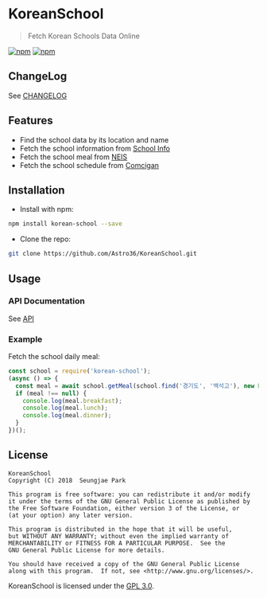 # KoreanSchool

> Fetch Korean Schools Data Online

[![npm](https://img.shields.io/npm/v/korean-school.svg?style=flat-square)](https://www.npmjs.com/package/korean-school) [![npm](https://img.shields.io/npm/dt/korean-school.svg?style=flat-square)](https://www.npmjs.com/package/korean-school)

## ChangeLog

See [CHANGELOG](./CHANGELOG.md)

## Features

- Find the school data by its location and name
- Fetch the school information from [School Info](http://www.schoolinfo.go.kr)
- Fetch the school meal from [NEIS](http://www.neis.go.kr)
- Fetch the school schedule from [Comcigan](http://comcigan.co.kr)

## Installation

- Install with npm:

```bash
npm install korean-school --save
```

- Clone the repo:

```bash
git clone https://github.com/Astro36/KoreanSchool.git
```

## Usage

### API Documentation

See [API](http://astro36.me/KoreanSchool/index.html)

### Example

Fetch the school daily meal:

```javascript
const school = require('korean-school');
(async () => {
  const meal = await school.getMeal(school.find('경기도', '백석고'), new Date());
  if (meal !== null) {
    console.log(meal.breakfast);
    console.log(meal.lunch);
    console.log(meal.dinner);
  }
})();
```

## License

```text
KoreanSchool
Copyright (C) 2018  Seungjae Park

This program is free software: you can redistribute it and/or modify
it under the terms of the GNU General Public License as published by
the Free Software Foundation, either version 3 of the License, or
(at your option) any later version.

This program is distributed in the hope that it will be useful,
but WITHOUT ANY WARRANTY; without even the implied warranty of
MERCHANTABILITY or FITNESS FOR A PARTICULAR PURPOSE.  See the
GNU General Public License for more details.

You should have received a copy of the GNU General Public License
along with this program.  If not, see <http://www.gnu.org/licenses/>.
```

KoreanSchool is licensed under the [GPL 3.0](./LICENSE).
